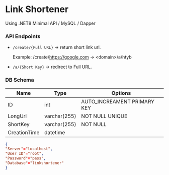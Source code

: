 # Link Shortener

Using .NET8 Minimal API / MySQL / Dapper

### API Endpoints

- `/create/{Full URL}` -> return short link url.

  Example: /create/https://google.com -> \<domain\>/a/htyb

- `/a/{Short Key}` -> redirect to Full URL.

### DB Schema

| Name         | Type         | Options                     |
| ------------ | ------------ | --------------------------- |
| ID           | int          | AUTO_INCREAMENT PRIMARY KEY |
| LongUrl      | varchar(255) | NOT NULL UNIQUE             |
| ShortKey     | varchar(255) | NOT NULL                    |
| CreationTime | datetime     |

```json
{
"Server"="localhost",
"User ID"="root",
"Password"="pass",
"Database"="linkshortener"
}
```
